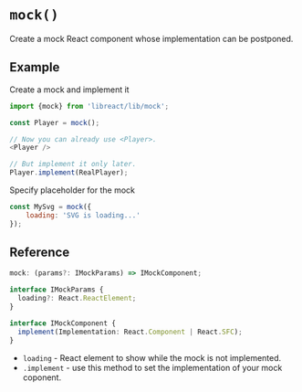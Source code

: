 # `mock()`

Create a mock React component whose implementation can be postponed.


## Example

Create a mock and implement it

```js
import {mock} from 'libreact/lib/mock';

const Player = mock();

// Now you can already use <Player>.
<Player />

// But implement it only later.
Player.implement(RealPlayer);
```

Specify placeholder for the mock

```js
const MySvg = mock({
    loading: 'SVG is loading...'
});
```

## Reference

```ts
mock: (params?: IMockParams) => IMockComponent;

interface IMockParams {
  loading?: React.ReactElement;
}

interface IMockComponent {
  implement(Implementation: React.Component | React.SFC);
}
```

  - `loading` - React element to show while the mock is not implemented.
  - `.implement` - use this method to set the implementation of your mock coponent.
